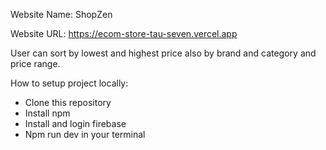 Website Name: ShopZen

Website URL: https://ecom-store-tau-seven.vercel.app

User can sort by lowest and highest price also by brand and category and price range.

How to setup project locally:

- Clone this repository
- Install npm
- Install and login firebase
- Npm run dev in your terminal
